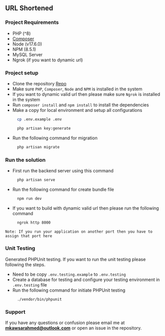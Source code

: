 ## URL Shortened

### Project Requirements
* PHP (^8)
* [Composer](https://getcomposer.org/)
* Node (v17.6.0)
* NPM (8.5.1)
* MySQL Server
* Ngrok (if you want to dynamic url)

### Project setup
* Clone the repository [Repo](https://github.com/mkawsar/shortened-url)
* Make sure `PHP`, `Composer`, `Node` and `NPM` is installed in the system
* If you want to dynamic valid url then please make sure `Ngrok` is installed in the system
* Run `composer install` and `npm install` to install the dependencies
* Make a copy for local environment and setup all configurations
  ```bash
    cp .env.example .env
   ```
  ```bash
    php artisan key:generate
  ```
* Run the following command for migration
  ```bash
    php artisan migrate
  ```

### Run the solution
* First run the backend server using this command
    ```bash
      php artisan serve
    ```
* Run the following command for create bundle file
  ```bash
    npm run dev
  ```
* If you want to build with dynamic valid url then please run the following command
    ```bash
      ngrok http 8000
    ```
```shell
Note: If you run your application on another port then you have to assign that port here
```

### Unit Testing
Generated PHPUnit testing. If you want to run the unit testing please following the steps.
* Need to be copy `.env.testing.example`  to `.env.testing`
* Create a database for testing and configure your testing environment in `.env.testing` file
* Run the following command for initiate PHPUnit testing
    ```shell
      ./vendor/bin/phpunit
    ```

### Support

If you have any questions or confusion please email me at **mkawsarahmed@outlook.com** or open an issue in the repository.
